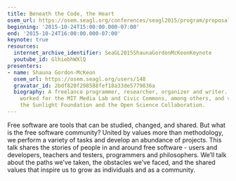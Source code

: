 ```yaml
---
title: Beneath the Code, the Heart
osem_url: https://osem.seagl.org/conferences/seagl2015/program/proposals/104
beginning: '2015-10-24T15:00:00.000-07:00'
end: '2015-10-24T16:00:00.000-07:00'
keynote: true
resources:
  internet_archive_identifier: SeaGL2015ShaunaGordonMcKeonKeynote
  youtube_id: GlhiebhWXlQ
presenters:
- name: Shauna Gordon-McKeon
  osem_url: https://osem.seagl.org/users/148
  gravatar_id: 2bdf820f298588fef18a33de5779836a
  biography: A freelance programmer, researcher, organizer and writer. Shauna has
    worked for the MIT Media Lab and Civic Commons, among others, and volunteers with
    the Sunlight Foundation and the Open Science Collaboration.
---
```


Free software are tools that can be studied, changed, and shared. But what is the free software community?  United by values more than methodology, we perform a variety of tasks and develop an abundance of projects.  This talk shares the stories of people in and around free software - users and developers, teachers and testers, programmers and philosophers.  We’ll talk about the paths we’ve taken, the obstacles we’ve faced, and the shared values that inspire us to grow as individuals and as a community.
